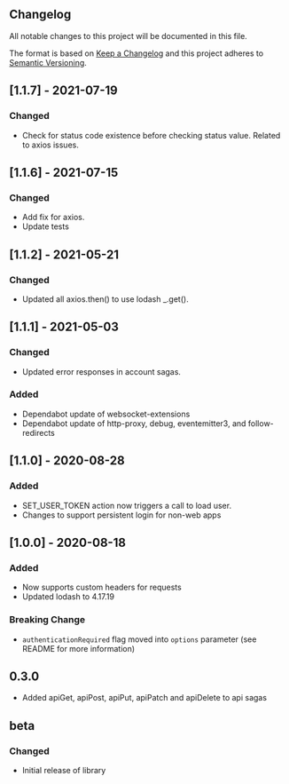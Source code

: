 ## Changelog

All notable changes to this project will be documented in this file.

The format is based on [Keep a Changelog](https://keepachangelog.com/en/1.0.0/) and this project adheres to [Semantic Versioning](https://semver.org/spec/v2.0.0.html).

## [1.1.7] - 2021-07-19

### Changed

- Check for status code existence before checking status value. Related to axios issues.

## [1.1.6] - 2021-07-15

### Changed

- Add fix for axios.
- Update tests

## [1.1.2] - 2021-05-21

### Changed

- Updated all axios.then() to use lodash _.get().

## [1.1.1] - 2021-05-03

### Changed

- Updated error responses in account sagas.

### Added

- Dependabot update of websocket-extensions
- Dependabot update of http-proxy, debug, eventemitter3, and follow-redirects

## [1.1.0] - 2020-08-28

### Added

- SET_USER_TOKEN action now triggers a call to load user.
- Changes to support persistent login for non-web apps

## [1.0.0] - 2020-08-18

### Added

- Now supports custom headers for requests
- Updated lodash to 4.17.19

### Breaking Change

- `authenticationRequired` flag moved into `options` parameter (see README for more information)

## 0.3.0

- Added apiGet, apiPost, apiPut, apiPatch and apiDelete to api sagas

## beta

### Changed

- Initial release of library
